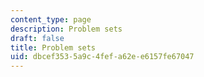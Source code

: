 ```yaml
---
content_type: page
description: Problem sets
draft: false
title: Problem sets
uid: dbcef353-5a9c-4fef-a62e-e6157fe67047
---
```

